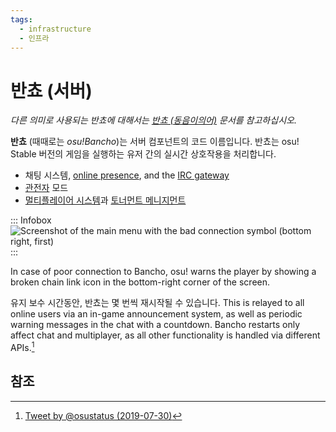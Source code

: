 ```yaml
---
tags:
  - infrastructure
  - 인프라
---
```


# 반쵸 (서버)

*다른 의미로 사용되는 반쵸에 대해서는 [반쵸 (동음이의어)](/wiki/Disambiguation/Bancho) 문서를 참고하십시오.*

**반쵸** (때때로는 *osu!Bancho*)는 서버 컴포넌트의 코드 이름입니다. 반쵸는 osu! Stable 버전의 게임을 실행하는 유저 간의 실시간 상호작용을 처리합니다.

- 채팅 시스템, [online presence](/wiki/Client/Interface/Chat_console#extended-chat-console), and the [IRC gateway](/wiki/Community/Internet_Relay_Chat)
- [관전자](/wiki/Gameplay/Spectating) 모드
- [멀티플레이어 시스템](/wiki/Client/Interface/Multiplayer)과 [토너먼트 메니지먼트](/wiki/osu!_tournament_client/osu!tourney/Tournament_management_commands)

::: Infobox
![](img/connection-warning.png "Screenshot of the main menu with the bad connection symbol (bottom right, first)")
:::

In case of poor connection to Bancho, osu! warns the player by showing a broken chain link icon in the bottom-right corner of the screen.

유지 보수 시간동안, 반쵸는 몇 번씩 재시작될 수 있습니다. This is relayed to all online users via an in-game announcement system, as well as periodic warning messages in the chat with a countdown. Bancho restarts only affect chat and multiplayer, as all other functionality is handled via different APIs.[^score-upload-ref]

## 참조

[^score-upload-ref]: [Tweet by @osustatus (2019-07-30)](https://twitter.com/osustatus/status/1156092746685243392)
